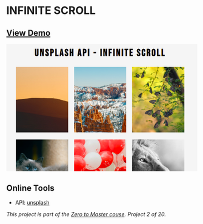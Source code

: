 # INFINITE SCROLL

## [View Demo](https://elderpintto.github.io/infinite-scroll/)
![Quote Generator ScreenShot](infinite-scroll.png)

## Online Tools 

* API: [unsplash](https://unsplash.com/developers)


*This project is part of the [Zero to Master couse](https://academy.zerotomastery.io/p/javascript-projects). Project 2 of 20.*